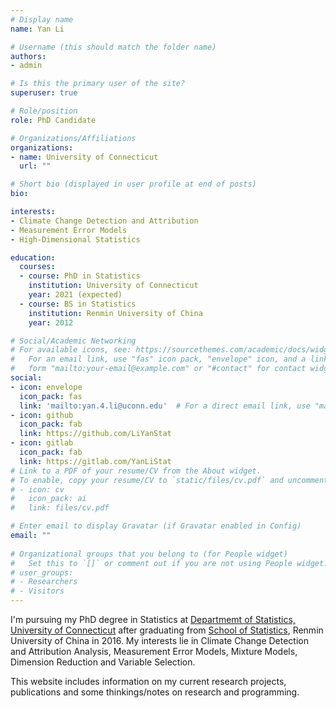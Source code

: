```yaml
---
# Display name
name: Yan Li

# Username (this should match the folder name)
authors:
- admin

# Is this the primary user of the site?
superuser: true

# Role/position
role: PhD Candidate

# Organizations/Affiliations
organizations:
- name: University of Connecticut
  url: ""

# Short bio (displayed in user profile at end of posts)
bio: 

interests:
- Climate Change Detection and Attribution
- Measurement Error Models
- High-Dimensional Statistics

education:
  courses:
  - course: PhD in Statistics
    institution: University of Connecticut
    year: 2021 (expected)
  - course: BS in Statistics
    institution: Renmin University of China
    year: 2012

# Social/Academic Networking
# For available icons, see: https://sourcethemes.com/academic/docs/widgets/#icons
#   For an email link, use "fas" icon pack, "envelope" icon, and a link in the
#   form "mailto:your-email@example.com" or "#contact" for contact widget.
social:
- icon: envelope
  icon_pack: fas
  link: 'mailto:yan.4.li@uconn.edu'  # For a direct email link, use "mailto:test@example.org".
- icon: github
  icon_pack: fab
  link: https://github.com/LiYanStat
- icon: gitlab
  icon_pack: fab
  link: https://gitlab.com/YanLiStat
# Link to a PDF of your resume/CV from the About widget.
# To enable, copy your resume/CV to `static/files/cv.pdf` and uncomment the lines below.
# - icon: cv
#   icon_pack: ai
#   link: files/cv.pdf

# Enter email to display Gravatar (if Gravatar enabled in Config)
email: ""
  
# Organizational groups that you belong to (for People widget)
#   Set this to `[]` or comment out if you are not using People widget.
# user_groups:
# - Researchers
# - Visitors
---
```


I'm pursuing my PhD degree in Statistics at <a
href="http://stat.uconn.edu/" target="_blank" rel="noopener">
Departmemt of Statistics, University of Connecticut</a> after
graduating from <a href="http://stat.ruc.edu.cn" target="_blank"
rel="noopener">School of Statistics</a>, Renmin University of China in
2016. My interests lie in Climate Change Detection and Attribution
Analysis, Measurement Error Models, Mixture Models, Dimension
Reduction and Variable Selection.

This website includes information on my current research projects,
publications and some thinkings/notes on research and programming.
